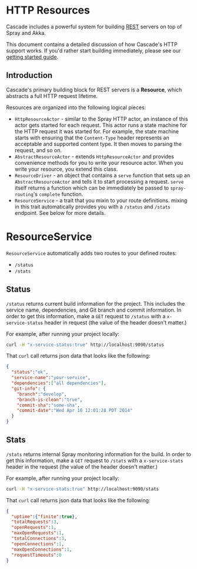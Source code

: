 # HTTP Resources

Cascade includes a powerful system for building
[REST](http://en.wikipedia.org/wiki/Representational_state_transfer) servers
on top of Spray and Akka.

This document contains a detailed discussion of how Cascade's HTTP support
works. If you'd rather start building immediately, please see our
[getting started guide](HTTP_RESOURCE_GETTING_STARTED.md).

## Introduction

Cascade's primary building block for REST servers is a **Resource**, which
abstracts a full HTTP request lifetime.

Resources are organized into the following logical pieces:

* `HttpResourceActor` - similar to the Spray HTTP actor, an instance of this
actor gets started for each request. This
actor runs a state machine for the HTTP request it was started for. For example,
the state machine starts with ensuring
that the `Content-Type` header represents an acceptable and supported content
type. It then moves to parsing the request,
and so on.
* `AbstractResourceActor` - extends `HttpResourceActor` and provides convenience
methods for you to write
your resource actor. When you write your resource, you extend this class.
* `ResourceDriver` - an object that contains a `serve` function that sets up an
`AbstractResourceActor` and tells it to start processing a request. `serve`
itself returns a function which can be immediately be passed to
`spray-routing`'s `complete` function.
* `ResourceService` - a trait that you mixin to your route definitions. mixing
in this trait automatically provides you with a `/status` and `/stats` endpoint.
See below for more details.

# ResourceService
`ResourceService` automatically adds two routes to your defined routes:

- `/status`
- `/stats`

## Status
`/status` returns current build information for the project. This includes the
service name, dependencies, and Git branch and commit information.
In order to get this information, make a `GET` request to `/status` with a
`x-service-status` header in request (the value of the header doesn't matter.)

For example, after running your project locally:

```bash
curl -H "x-service-status:true" http://localhost:9090/status
```

That `curl` call returns json data that looks like the following:

```json
{
  "status":"ok",
  "service-name":"your-service",
  "dependencies":["all dependencies"],
  "git-info": {
    "branch":"develop",
    "branch-is-clean":"true",
    "commit-sha":"some-sha",
    "commit-date":"Wed Apr 16 12:01:28 PDT 2014"
  }
}
```

## Stats
`/stats` returns internal Spray monitoring information for the build. In order
to get this information, make a `GET` request to `/stats` with a
`x-service-stats` header in the request (the value of the header doesn't
matter.)

For example, after running your project locally:

```bash
curl -H "x-service-stats:true" http://localhost:9090/stats
```

That `curl` call returns json data that looks like the following:

```json
{
  "uptime":{"finite":true},
  "totalRequests":3,
  "openRequests":1,
  "maxOpenRequests":1,
  "totalConnections":3,
  "openConnections":1,
  "maxOpenConnections":1,
  "requestTimeouts":0
}
```
